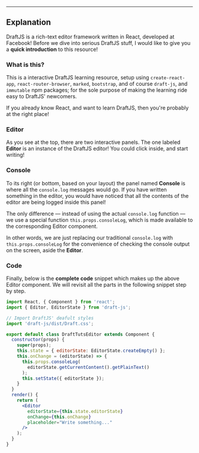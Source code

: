 ---

## Explanation

DraftJS is a rich-text editor framework written in React, developed at Facebook! Before we dive into serious DraftJS stuff, I would like to give you a **quick introduction** to this resource!

### What is this?

This is a interactive DraftJS learning resource, setup using `create-react-app`, `react-router-browser`, `marked`, `bootstrap`, and of course `draft-js`, and `immutable` npm packages; for the sole purpose of making the learning ride easy to DraftJS' newcomers.

If you already know React, and want to learn DraftJS, then you're probably at the right place!

### Editor

As you see at the top, there are two interactive panels. The one labeled **Editor** is an instance of the DraftJS editor! You could click inside, and start writing!

### Console

To its right (or bottom, based on your layout) the panel named **Console** is where all the `console.log` messages would go. If you have written something in the editor, you would have noticed that all the contents of the editor are being logged inside this panel!

The only difference — instead of using the actual `console.log` function — we use a special function `this.props.consoleLog`, which is made available to the corresponding Editor component.

In other words, we are just replacing our traditional `console.log` with `this.props.consoleLog` for the convenience of checking the console output on the screen, aside the **Editor**.

### Code

Finally, below is the **complete code** snippet which makes up the above Editor component. We will revisit all the parts in the following snippet step by step.

```jsx
import React, { Component } from 'react';
import { Editor, EditorState } from 'draft-js';

// Import DraftJS' deafult styles
import 'draft-js/dist/Draft.css';

export default class DraftTutsEditor extends Component {
  constructor(props) {
    super(props);
    this.state = { editorState: EditorState.createEmpty() };
    this.onChange = (editorState) => {
      this.props.consoleLog(
        editorState.getCurrentContent().getPlainText()
      );
      this.setState({ editorState });
    }
  }
  render() {
    return (
      <Editor
        editorState={this.state.editorState}
        onChange={this.onChange}
        placeholder="Write something..."
      />
    );
  }
}

```
